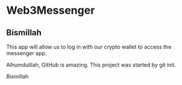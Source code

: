 # Web3Messenger

## Bismillah

This app will allow us to log in with our crypto wallet to access
the messenger app. 

Alhumdulilah, GitHub is amazing. This project was started by git init.

Bismillah
